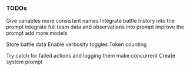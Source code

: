 ### TODOs

Give variables more consistent names
Integrate battle history into the prompt
integrate full team data and observations into prompt
improve the prompt
add more models

Store battle data
Enable verbosity toggles
Token counting

Try catch for failed actions and logging them
make concurrent
Create system prompt